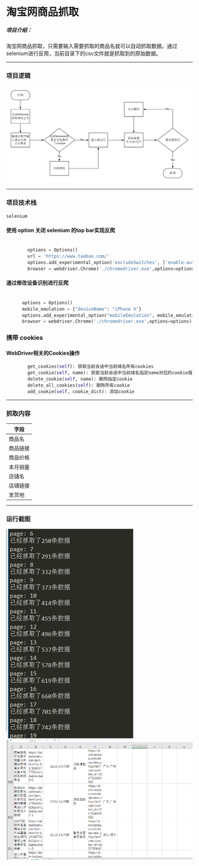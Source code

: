 # 淘宝网商品抓取

##### 项目介绍：
淘宝网商品抓取，只需要输入需要抓取的商品名就可以自动抓取数据。通过selenium进行反爬，当前目录下的csv文件就是抓取到的原始数据。

**** 
### 项目逻辑
![淘宝抓取逻辑](./imgs/流程图.png)


**** 
### 项目技术栈
`selenium`
#### 使用 option 关闭 selenium 的top bar实现反爬
```python

        options = Options()
        url = 'https://www.taobao.com/'
        options.add_experimental_option('excludeSwitches', ['enable-automation'])
        browser = webdriver.Chrome('./chromedriver.exe',options=options)
```

#### 通过修改设备识别进行反爬
```python

      options = Options()
      mobile_emulation = {"deviceName": "iPhone X"}
      options.add_experimental_option("mobileEmulation", mobile_emulation)
      browser = webdriver.Chrome('./chromedriver.exe',options=options)
```
### 携带 cookies
#### WebDriver相关的Cookies操作
```python
        get_cookies(self): 获取当前会话中当前域名所有cookies
        get_cookie(self, name): 获取当前会话中当前域名指定name对应的cookie值
        delete_cookie(self, name): 删除指定cookie
        delete_all_cookies(self): 删除所有cookie
        add_cookie(self, cookie_dict): 添加cookie
```


****  
### 抓取内容

|字段|
|---|
|商品名|
|商品链接|
|商品价格|
|本月销量|
|店铺名|
|店铺链接|
|发货地|
****  
### 运行截图
![运行截图](./imgs/抓取界面.png)
![运行截图](./imgs/抓取结果.png)


